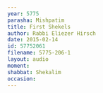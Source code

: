 ```yaml
---
year: 5775
parasha: Mishpatim
title: First Shekels
author: Rabbi Eliezer Hirsch
date: 2015-02-14
id: 57752061
filename: 5775-206-1
layout: audio
moment: 
shabbat: Shekalim
occasion: 
---
```

